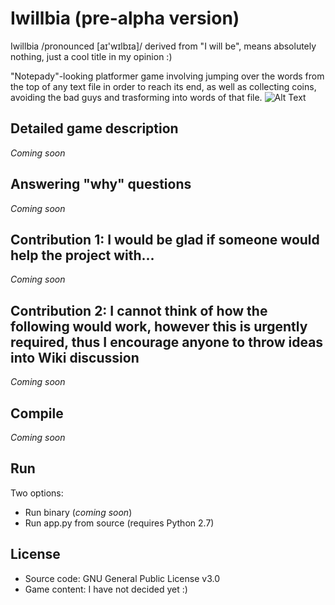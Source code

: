 # Iwillbia (pre-alpha version)
Iwillbia /pronounced [aɪ'wɪlbɪa]/ derived from "I will be", means absolutely nothing, just a cool title in my opinion :)

"Notepady"-looking platformer game involving jumping over the words from the top of any text file in order to reach its end, as well as collecting coins, avoiding the bad guys and trasforming into words of that file.
![Alt Text](https://media.giphy.com/media/clskiCrKMRob9G9bsM/giphy.gif)

## Detailed game description
*Coming soon*

## Answering "why" questions
*Coming soon*

## Contribution 1: I would be glad if someone would help the project with...
*Coming soon*

## Contribution 2: I cannot think of how the following would work, however this is urgently required, thus I encourage anyone to throw ideas into Wiki discussion
*Coming soon*

## Compile
*Coming soon*

## Run
Two options:
- Run binary (*coming soon*)
- Run app.py from source (requires Python 2.7)

## License
- Source code: GNU General Public License v3.0
- Game content: I have not decided yet :)
